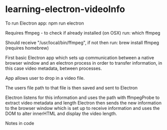# learning-electron-videoInfo

To run Electron app: npm run electron

Requires ffmpeg - to check if already installed (on OSX) run: which ffmpeg

Should receive "/usr/local/bin/ffmpeg", if not then run: brew install ffmpeg (requires homebrew)


First basic Electron app which sets up communication between a native browser window and an electron process in order to transfer information, in this case video metadata, between processes.

App allows user to drop in a video file.

The users file path to that file is then saved and sent to Electron

Electron listens for this information and uses the path with ffmpegProbe to extract video metadata and length
Electron then sends the new information to the browser window which is set up to receive information and uses the DOM to alter innerHTML and display the video length.

Notes in code
